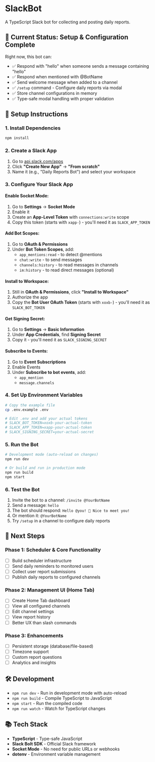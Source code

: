 # SlackBot

A TypeScript Slack bot for collecting and posting daily reports.

## 🎯 Current Status: Setup & Configuration Complete

Right now, this bot can:
- ✅ Respond with "hello" when someone sends a message containing "hello"
- ✅ Respond when mentioned with @BotName
- ✅ Send welcome message when added to a channel
- ✅ `/setup` command - Configure daily reports via modal
- ✅ Store channel configurations in memory
- ✅ Type-safe modal handling with proper validation

## 🚀 Setup Instructions

### 1. Install Dependencies

```bash
npm install
```

### 2. Create a Slack App

1. Go to [api.slack.com/apps](https://api.slack.com/apps)
2. Click **"Create New App"** → **"From scratch"**
3. Name it (e.g., "Daily Reports Bot") and select your workspace

### 3. Configure Your Slack App

#### Enable Socket Mode:
1. Go to **Settings** → **Socket Mode**
2. Enable it
3. Create an **App-Level Token** with `connections:write` scope
4. Copy this token (starts with `xapp-`) - you'll need it as `SLACK_APP_TOKEN`

#### Add Bot Scopes:
1. Go to **OAuth & Permissions**
2. Under **Bot Token Scopes**, add:
   - `app_mentions:read` - to detect @mentions
   - `chat:write` - to send messages
   - `channels:history` - to read messages in channels
   - `im:history` - to read direct messages (optional)

#### Install to Workspace:
1. Still in **OAuth & Permissions**, click **"Install to Workspace"**
2. Authorize the app
3. Copy the **Bot User OAuth Token** (starts with `xoxb-`) - you'll need it as `SLACK_BOT_TOKEN`

#### Get Signing Secret:
1. Go to **Settings** → **Basic Information**
2. Under **App Credentials**, find **Signing Secret**
3. Copy it - you'll need it as `SLACK_SIGNING_SECRET`

#### Subscribe to Events:
1. Go to **Event Subscriptions**
2. Enable Events
3. Under **Subscribe to bot events**, add:
   - `app_mention`
   - `message.channels`

### 4. Set Up Environment Variables

```bash
# Copy the example file
cp .env.example .env

# Edit .env and add your actual tokens
# SLACK_BOT_TOKEN=xoxb-your-actual-token
# SLACK_APP_TOKEN=xapp-your-actual-token
# SLACK_SIGNING_SECRET=your-actual-secret
```

### 5. Run the Bot

```bash
# Development mode (auto-reload on changes)
npm run dev

# Or build and run in production mode
npm run build
npm start
```

### 6. Test the Bot

1. Invite the bot to a channel: `/invite @YourBotName`
2. Send a message: `hello`
3. The bot should respond: `Hello @you! 👋 Nice to meet you!`
4. Or mention it: `@YourBotName`
5. Try `/setup` in a channel to configure daily reports

## 📝 Next Steps

### Phase 1: Scheduler & Core Functionality
- [ ] Build scheduler infrastructure
- [ ] Send daily reminders to monitored users
- [ ] Collect user report submissions
- [ ] Publish daily reports to configured channels

### Phase 2: Management UI (Home Tab)
- [ ] Create Home Tab dashboard
- [ ] View all configured channels
- [ ] Edit channel settings
- [ ] View report history
- [ ] Better UX than slash commands

### Phase 3: Enhancements
- [ ] Persistent storage (database/file-based)
- [ ] Timezone support
- [ ] Custom report questions
- [ ] Analytics and insights

## 🛠️ Development

- `npm run dev` - Run in development mode with auto-reload
- `npm run build` - Compile TypeScript to JavaScript
- `npm start` - Run the compiled code
- `npm run watch` - Watch for TypeScript changes

## 📚 Tech Stack

- **TypeScript** - Type-safe JavaScript
- **Slack Bolt SDK** - Official Slack framework
- **Socket Mode** - No need for public URLs or webhooks
- **dotenv** - Environment variable management
